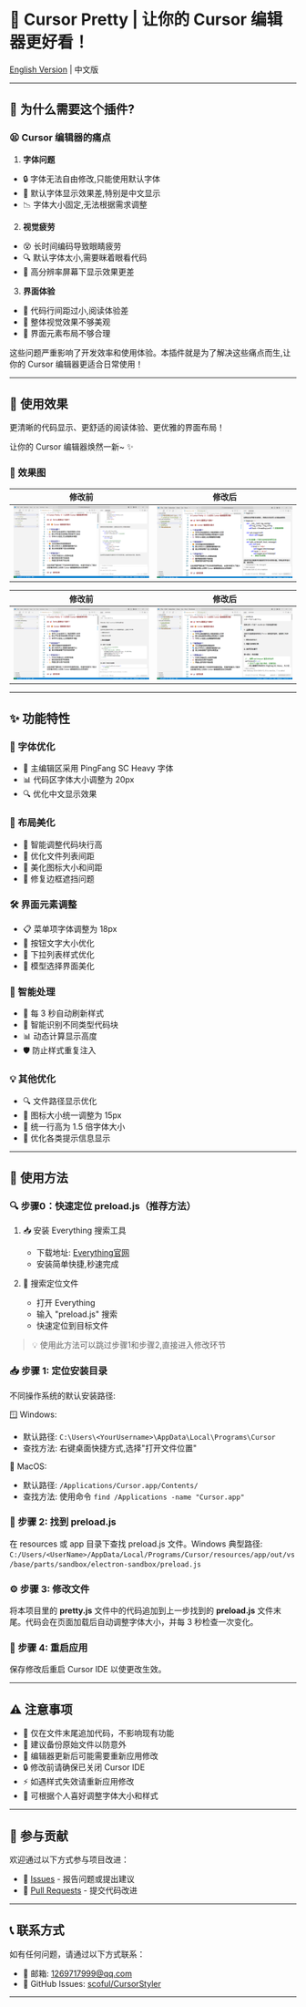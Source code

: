 # 🎨 Cursor Pretty | 让你的 Cursor 编辑器更好看！

[English Version](README_en.md) | 中文版

---

## 🎯 为什么需要这个插件?

### 😫 Cursor 编辑器的痛点 

1. **字体问题**
- 🔒 字体无法自由修改,只能使用默认字体
- 👀 默认字体显示效果差,特别是中文显示
- 📉 字体大小固定,无法根据需求调整

2. **视觉疲劳**
- 😵 长时间编码导致眼睛疲劳
- 🔍 默认字体太小,需要眯着眼看代码
- 📱 高分辨率屏幕下显示效果更差

3. **界面体验**
- 📏 代码行间距过小,阅读体验差
- 🎨 整体视觉效果不够美观
- 💫 界面元素布局不够合理

这些问题严重影响了开发效率和使用体验。本插件就是为了解决这些痛点而生,让你的 Cursor 编辑器更适合日常使用！

---

## 🎉 使用效果

更清晰的代码显示、更舒适的阅读体验、更优雅的界面布局！

让你的 Cursor 编辑器焕然一新~ ✨

### 📸 效果图

| 修改前 | 修改后 |
|--------|--------|
| ![修改前](images/before.png) | ![修改后](images/after.png) |

| 修改前 | 修改后 |
|--------|--------|
| ![修改前2](images/before2.png) | ![修改后2](images/after2.png) |

---

## ✨ 功能特性

### 🎯 字体优化
- 📝 主编辑区采用 PingFang SC Heavy 字体
- 📊 代码区字体大小调整为 20px
- 🔍 优化中文显示效果

### 📐 布局美化
- 🎯 智能调整代码块行高
- 📏 优化文件列表间距
- 🎨 美化图标大小和间距
- 🔲 修复边框遮挡问题

### 🛠️ 界面元素调整
- 📋 菜单项字体调整为 18px
- 🔘 按钮文字大小优化
- 📌 下拉列表样式优化
- 🎪 模型选择界面美化

### 🤖 智能处理
- 🔄 每 3 秒自动刷新样式
- 🎯 智能识别不同类型代码块
- 📊 动态计算显示高度
- 🛡️ 防止样式重复注入

### 💡 其他优化
- 🔍 文件路径显示优化
- 🎨 图标大小统一调整为 15px
- 📏 统一行高为 1.5 倍字体大小
- 🎯 优化各类提示信息显示

---

## 🚀 使用方法

### 🔍 步骤0：快速定位 preload.js（推荐方法）

1. 📥 安装 Everything 搜索工具
   - 下载地址: [Everything官网](https://www.voidtools.com/)
   - 安装简单快捷,秒速完成

2. 🔎 搜索定位文件
   - 打开 Everything
   - 输入 "preload.js" 搜索
   - 快速定位到目标文件

> 💡 使用此方法可以跳过步骤1和步骤2,直接进入修改环节

### 📥 步骤 1: 定位安装目录

不同操作系统的默认安装路径:

🪟 Windows: 
- 默认路径: `C:\Users\<YourUsername>\AppData\Local\Programs\Cursor`
- 查找方法: 右键桌面快捷方式,选择"打开文件位置"

🍎 MacOS:
- 默认路径: `/Applications/Cursor.app/Contents/`
- 查找方法: 使用命令 `find /Applications -name "Cursor.app"`

### 📝 步骤 2: 找到 preload.js

在 resources 或 app 目录下查找 preload.js 文件。Windows 典型路径:
`C:/Users/<UserName>/AppData/Local/Programs/Cursor/resources/app/out/vs/base/parts/sandbox/electron-sandbox/preload.js`

### ⚙️ 步骤 3: 修改文件

将本项目里的 **pretty.js** 文件中的代码追加到上一步找到的 **preload.js** 文件末尾。代码会在页面加载后自动调整字体大小，并每 3 秒检查一次变化。

### 🔄 步骤 4: 重启应用

保存修改后重启 Cursor IDE 以使更改生效。

---

## ⚠️ 注意事项

- 🔰 仅在文件末尾追加代码，不影响现有功能
- 💾 建议备份原始文件以防意外
- 🔄 编辑器更新后可能需要重新应用修改
- 🔒 修改前请确保已关闭 Cursor IDE
- ⚡ 如遇样式失效请重新应用修改
- 🎨 可根据个人喜好调整字体大小和样式

---

## 🤝 参与贡献

欢迎通过以下方式参与项目改进：

- 🐛 [Issues](https://github.com/scoful/CursorStyler/issues) - 报告问题或提出建议
- 🎯 [Pull Requests](https://github.com/scoful/CursorStyler/pulls) - 提交代码改进

---

## 📞 联系方式

如有任何问题，请通过以下方式联系：

- 📧 邮箱: [1269717999@qq.com](mailto:1269717999@qq.com)
- 💬 GitHub Issues: [scoful/CursorStyler](https://github.com/scoful/CursorStyler/issues)

---
